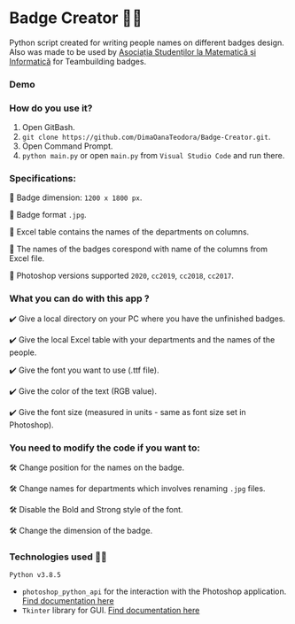 # Badge Creator :mage_man:
Python script created for writing people names on different badges design. Also was made to be used by [Asociația Studenților la Matematică și Informatică](https://www.asmi.ro/) for Teambuilding badges.

### Demo

### How do you use it?
1. Open GitBash.
2. ```git clone https://github.com/DimaOanaTeodora/Badge-Creator.git```.
3. Open Command Prompt.
4. ```python main.py```
or open ```main.py``` from ```Visual Studio Code``` and run there.

### Specifications:
:diamond_shape_with_a_dot_inside: Badge dimension: ```1200 x 1800 px```.

:diamond_shape_with_a_dot_inside: Badge format ```.jpg```.

:diamond_shape_with_a_dot_inside: Excel table contains the names of the departments on columns.

:diamond_shape_with_a_dot_inside: The names of the badges corespond with name of the columns from Excel file.

:diamond_shape_with_a_dot_inside: Photoshop versions supported ```2020```, ```cc2019```, ```cc2018```, ```cc2017```.

### What you can do with this app ?
:heavy_check_mark: Give a local directory on your PC where you have the unfinished badges.

:heavy_check_mark: Give the local Excel table with your departments and the names of the people.

:heavy_check_mark: Give the font you want to use (.ttf file).

:heavy_check_mark: Give the color of the text (RGB value).

:heavy_check_mark: Give the font size (measured in units - same as font size set in Photoshop).

### You need to modify the code if you want to:
:hammer_and_wrench: Change position for the names on the badge. 

:hammer_and_wrench: Change names for departments which involves renaming ```.jpg``` files.

:hammer_and_wrench: Disable the Bold and Strong style of the font.  

:hammer_and_wrench: Change the dimension of the badge.

### Technologies used :woman_technologist:

 ```Python v3.8.5```
 
- ```photoshop_python_api``` for the interaction with the Photoshop application. [Find documentation here](https://photoshop-python-api.readthedocs.io/en/master/)
- ```Tkinter``` library for GUI. [Find documentation here](https://docs.python.org/3/library/tk.html)
